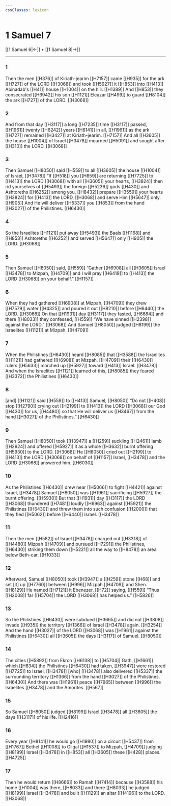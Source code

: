 ```yaml
---
cssClasses: lexicon
---
```


# 1 Samuel 7

[[1 Samuel 6|←]] • [[1 Samuel 8|→]]

---

### 1
Then the men [[H376]] of Kiriath-jearim [[H7157]] came [[H935]] for the ark [[H727]] of the LORD [[H3068]] and took [[H5927]] it [[H853]] into [[H413]] Abinadab's [[H41]] house [[H1004]] on the hill. [[H1389]] And [[H853]] they consecrated [[H6942]] his son [[H1121]] Eleazar [[H499]] to guard [[H8104]] the ark [[H727]] of the LORD. [[H3068]]

### 2
And from that day [[H3117]] a long [[H7235]] time [[H3117]] passed, [[H1961]] twenty [[H6242]] years [[H8141]] in all, [[H1961]] as the ark [[H727]] remained [[H3427]] at Kiriath-jearim. [[H7157]] And all [[H3605]] the house [[H1004]] of Israel [[H3478]] mourned [[H5091]] and sought after [[H310]] the LORD. [[H3068]]

### 3
Then Samuel [[H8050]] said [[H559]] to all [[H3605]] the house [[H1004]] of Israel, [[H3478]] “If [[H518]] you [[H859]] are returning [[H7725]] to [[H413]] the LORD [[H3068]] with all [[H3605]] your hearts, [[H3824]] then rid yourselves of [[H5493]] the foreign [[H5236]] gods [[H430]] and Ashtoreths [[H6252]] among you, [[H8432]] prepare [[H3559]] your hearts [[H3824]] for [[H413]] the LORD, [[H3068]] and serve Him [[H5647]] only. [[H905]] And He will deliver [[H5337]] you [[H853]] from the hand [[H3027]] of the Philistines. [[H6430]]

### 4
So the Israelites [[H1121]] put away [[H5493]] the Baals [[H1168]] and [[H853]] Ashtoreths [[H6252]] and served [[H5647]] only [[H905]] the LORD. [[H3068]]

### 5
Then Samuel [[H8050]] said, [[H559]] “Gather [[H6908]] all [[H3605]] Israel [[H3478]] to Mizpah, [[H4709]] and I will pray [[H6419]] to [[H413]] the LORD [[H3068]] on your behalf.” [[H1157]]

### 6
When they had gathered [[H6908]] at Mizpah, [[H4709]] they drew [[H7579]] water [[H4325]] and poured it out [[H8210]] before [[H6440]] the LORD. [[H3068]] On that [[H1931]] day [[H3117]] they fasted, [[H6684]] and there [[H8033]] they confessed, [[H559]] “We have sinned [[H2398]] against the LORD.” [[H3068]] And Samuel [[H8050]] judged [[H8199]] the Israelites [[H1121]] at Mizpah. [[H4709]]

### 7
When the Philistines [[H6430]] heard [[H8085]] that [[H3588]] the Israelites [[H1121]] had gathered [[H6908]] at Mizpah, [[H4709]] their [[H6430]] rulers [[H5633]] marched up [[H5927]] toward [[H413]] Israel. [[H3478]] And when the Israelites [[H1121]] learned of this, [[H8085]] they feared [[H3372]] the Philistines [[H6430]]

### 8
[and] [[H1121]] said [[H559]] to [[H413]] Samuel, [[H8050]] “Do not [[H408]] stop [[H2790]] crying out [[H2199]] to [[H413]] the LORD [[H3068]] our God [[H430]] for us, [[H4480]] so that He will deliver us [[H3467]] from the hand [[H3027]] of the Philistines.” [[H6430]]

### 9
Then Samuel [[H8050]] took [[H3947]] a [[H259]] suckling [[H2461]] lamb [[H2924]] and offered [[H5927]] it as a whole [[H3632]] burnt offering [[H5930]] to the LORD. [[H3068]] He [[H8050]] cried out [[H2199]] to [[H413]] the LORD [[H3068]] on behalf of [[H1157]] Israel, [[H3478]] and the LORD [[H3068]] answered him. [[H6030]]

### 10
As the Philistines [[H6430]] drew near [[H5066]] to fight [[H4421]] against Israel, [[H3478]] Samuel [[H8050]] was [[H1961]] sacrificing [[H5927]] the burnt offering. [[H5930]] But that [[H1931]] day [[H3117]] the LORD [[H3068]] thundered [[H7481]] loudly [[H6963]] against [[H5921]] the Philistines [[H6430]] and threw them into such confusion [[H2000]] that they fled [[H5062]] before [[H6440]] Israel. [[H3478]]

### 11
Then the men [[H582]] of Israel [[H3478]] charged out [[H3318]] of [[H4480]] Mizpah [[H4709]] and pursued [[H7291]] the Philistines, [[H6430]] striking them down [[H5221]] all the way to [[H8478]] an area below  Beth-car. [[H1033]]

### 12
Afterward, Samuel [[H8050]] took [[H3947]] a [[H259]] stone [[H68]] and set [it] up [[H7760]] between [[H996]] Mizpah [[H4709]] and Shen. [[H8129]] He named [[H7121]] it Ebenezer, [[H72]] saying, [[H559]] “Thus [[H2008]] far [[H5704]] the LORD [[H3068]] has helped us.” [[H5826]]

### 13
So the Philistines [[H6430]] were subdued [[H3665]] and did not [[H3808]] invade [[H935]] the territory [[H1366]] of Israel [[H3478]] again. [[H3254]] And the hand [[H3027]] of the LORD [[H3068]] was [[H1961]] against the Philistines [[H6430]] all [[H3605]] the days [[H3117]] of Samuel. [[H8050]]

### 14
The cities [[H5892]] from Ekron [[H6138]] to [[H5704]] Gath, [[H1661]] which [[H834]] the Philistines [[H6430]] had taken, [[H3947]] were restored [[H7725]] to Israel, [[H3478]] [who] [[H3478]] also delivered [[H5337]] the surrounding territory [[H1366]] from the hand [[H3027]] of the Philistines. [[H6430]] And there was [[H1961]] peace [[H7965]] between [[H996]] the Israelites [[H3478]] and the Amorites. [[H567]]

### 15
So Samuel [[H8050]] judged [[H8199]] Israel [[H3478]] all [[H3605]] the days [[H3117]] of his life. [[H2416]]

### 16
Every year [[H8141]] he would go [[H1980]] on a circuit [[H5437]] from [[H1767]] Bethel [[H1008]] to Gilgal [[H1537]] to Mizpah, [[H4709]] judging [[H8199]] Israel [[H3478]] in [[H853]] all [[H3605]] these [[H428]] places. [[H4725]]

### 17
Then he would return [[H8666]] to Ramah [[H7414]] because [[H3588]] his home [[H1004]] was there, [[H8033]] and there [[H8033]] he judged [[H8199]] Israel [[H3478]] and built [[H1129]] an altar [[H4196]] to the LORD. [[H3068]]


